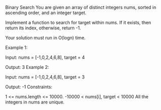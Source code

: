 Binary Search
You are given an array of distinct integers nums, sorted in ascending order, and an integer target.

Implement a function to search for target within nums. If it exists, then return its index, otherwise, return -1.

Your solution must run in
O(logn) time.

Example 1:

Input: nums = [-1,0,2,4,6,8], target = 4

Output: 3
Example 2:

Input: nums = [-1,0,2,4,6,8], target = 3

Output: -1
Constraints:

1 <= nums.length <= 10000.
-10000 < nums[i], target < 10000
All the integers in nums are unique.
